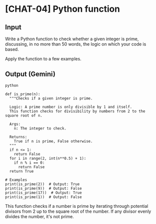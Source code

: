 # [CHAT-04] Python function

## Input

Write a Python function to check whether a given integer is prime, discussing, in no more than 50 words, the logic on which your code is based.

Apply the function to a few examples. 

## Output (Gemini)

```
python

def is_prime(n):
  """Checks if a given integer is prime.

  Logic: A prime number is only divisible by 1 and itself. 
  This function checks for divisibility by numbers from 2 to the square root of n.

  Args:
    n: The integer to check.

  Returns:
    True if n is prime, False otherwise.
  """
  if n <= 1:
    return False
  for i in range(2, int(n**0.5) + 1):
    if n % i == 0:
      return False
  return True

# Examples
print(is_prime(2))  # Output: True
print(is_prime(9))  # Output: False
print(is_prime(17))  # Output: True
print(is_prime(1))  # Output: False 
```

This function checks if a number is prime by iterating through potential divisors from 2 up to the square root of the number. If any divisor evenly divides the number, it's not prime.

